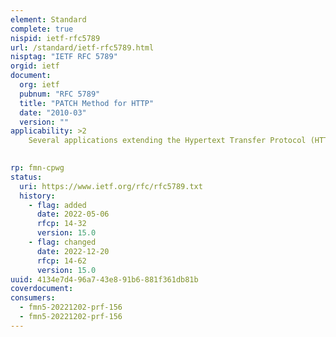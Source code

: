 ```yaml
---
element: Standard
complete: true
nispid: ietf-rfc5789
url: /standard/ietf-rfc5789.html
nisptag: "IETF RFC 5789"
orgid: ietf
document:
  org: ietf
  pubnum: "RFC 5789"
  title: "PATCH Method for HTTP"
  date: "2010-03"
  version: ""
applicability: >2
    Several applications extending the Hypertext Transfer Protocol (HTTP) require a feature to do partial resource modification. The existing HTTP PUT method only allows a complete replacement of a document. This proposal adds a new HTTP method, PATCH, to modify an existing HTTP resource.

  
rp: fmn-cpwg
status:
  uri: https://www.ietf.org/rfc/rfc5789.txt
  history: 
    - flag: added
      date: 2022-05-06
      rfcp: 14-32
      version: 15.0
    - flag: changed
      date: 2022-12-20
      rfcp: 14-62
      version: 15.0
uuid: 4134e7d4-96a7-43e8-91b6-881f361db81b
coverdocument:
consumers:
  - fmn5-20221202-prf-156
  - fmn5-20221202-prf-156
---
```

